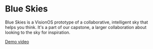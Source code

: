 # Blue Skies

Blue Skies is a VisionOS prototype of a collaborative, intelligent sky that helps you think. It's a part of our capstone, a larger collaboration about looking to the sky for inspiration.

[Demo video](https://vimeo.com/942733782)
